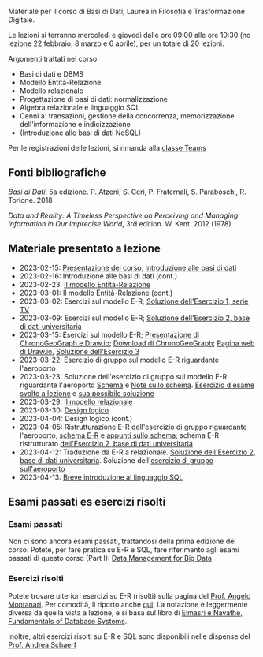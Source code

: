 Materiale per il corso di Basi di Dati, Laurea in Filosofia e Trasformazione Digitale.

Le lezioni si terranno mercoledì e giovedì dalle ore 09:00 alle ore 10:30 (no lezione 22 febbraio, 8 marzo e 6 aprile), per un totale di 20 lezioni.

Argomenti trattati nel corso:
 - Basi di dati e DBMS
 - Modello Entità-Relazione
 - Modello relazionale
 - Progettazione di basi di dati: normalizzazione
 - Algebra relazionale e linguaggio SQL
 - Cenni a: transazioni, gestione della concorrenza, memorizzazione dell'informazione e indicizzazione
 - (Introduzione alle basi di dati NoSQL)
 
 Per le registrazioni delle lezioni, si rimanda alla [classe Teams]( https://teams.microsoft.com/l/channel/19%3aDR6bX1SbV4vSHmwsRGoa5bfkltc87hKzwS_Lg7upfpk1%40thread.tacv2/Generale?groupId=15ef81e6-971e-4207-bb51-a61c12785a63&tenantId=6e6ade15-296c-4224-ac58-1c8ec2fd53a8)
 
## Fonti bibliografiche

_Basi di Dati_, 5a edizione. P. Atzeni, S.
Ceri, P. Fraternali, S. Paraboschi, R. Torlone. 2018

_Data and Reality: A Timeless Perspective
on Perceiving and Managing Information in Our Imprecise
World_, 3rd edition. W. Kent. 2012 (1978)


## Materiale presentato a lezione

- 2023-02-15: [Presentazione del corso](https://github.com/dslab-uniud/teaching/blob/main/courses/Basi%20di%20Dati%20(DIUM)/Basi_di_Dati___0___Informazioni_sul_corso.pdf), [Introduzione alle basi di dati](https://github.com/dslab-uniud/teaching/blob/main/courses/Basi%20di%20Dati%20(DIUM)/Basi_di_Dati___1___Introduction.pdf)
- 2023-02-16: Introduzione alle basi di dati (cont.)
- 2023-02-23: [Il modello Entità-Relazione](https://github.com/dslab-uniud/teaching/blob/main/courses/Basi%20di%20Dati%20(DIUM)/Basi_di_Dati___2___ER_Model.pdf)
- 2023-03-01: Il modello Entità-Relazione (cont.)
- 2023-03-02: Esercizi sul modello E-R; [Soluzione dell'Esercizio 1, serie TV](https://github.com/dslab-uniud/teaching/blob/main/courses/Basi%20di%20Dati%20(DIUM)/esercizio_1.png)
- 2023-03-09: Esercizi sul modello E-R; [Soluzione dell'Esercizio 2, base di dati universitaria](https://github.com/dslab-uniud/teaching/blob/main/courses/Basi%20di%20Dati%20(DIUM)/esercizio_2.jpg)
- 2023-03-15: Esercizi sul modello E-R; [Presentazione di ChronoGeoGraph e Draw.io](https://github.com/dslab-uniud/teaching/blob/main/courses/Basi%20di%20Dati%20(DIUM)/Basi_di_Dati___3___ChronoGeoGraph_e_Draw_io.pdf); [Download di ChronoGeoGraph](https://github.com/dslab-uniud/teaching/blob/main/courses/Data%20Management%20for%20Big%20Data/2021-2022/ChronoGeoGraph_Wrapped.jar); [Pagina web di Draw.io](https://app.diagrams.net/), [Soluzione dell'Esercizio 3](https://github.com/dslab-uniud/teaching/blob/main/courses/Basi%20di%20Dati%20(DIUM)/esercizio_3.png)
- 2023-03-22: Esercizio di gruppo sul modello E-R riguardante l'aeroporto
- 2023-03-23: Soluzione dell'esercizio di gruppo sul modello E-R riguardante l'aeroporto [Schema](https://github.com/dslab-uniud/teaching/blob/main/courses/Basi%20di%20Dati%20(DIUM)/0_ER.png) e [Note sullo schema](https://github.com/dslab-uniud/teaching/blob/main/courses/Basi%20di%20Dati%20(DIUM)/0_ER_appunti.txt). [Esercizio d'esame svolto a lezione](https://github.com/dslab-uniud/teaching/blob/main/courses/Data%20Management%20for%20Big%20Data/2020-2021/test_II.pdf) e [sua possibile soluzione](https://github.com/dslab-uniud/teaching/blob/main/courses/Basi%20di%20Dati%20(DIUM)/soluzione_esercizio_esame.pdf)
- 2023-03-29: [Il modello relazionale](https://github.com/dslab-uniud/teaching/blob/main/courses/Basi%20di%20Dati%20(DIUM)/Basi_di_Dati___4___Relational_model_bis.pdf)
- 2023-03-30: [Design logico](https://github.com/dslab-uniud/teaching/blob/main/courses/Basi%20di%20Dati%20(DIUM)/Basi_di_Dati___5___Logical_design.pdf)
- 2023-04-04: Design logico (cont.)
- 2023-04-05: Ristrutturazione E-R dell'esercizio di gruppo riguardante l'aeroporto, [schema E-R](https://github.com/dslab-uniud/teaching/blob/main/courses/Basi%20di%20Dati%20(DIUM)/1_ER_ristrutturato.png) e [appunti sullo schema](https://github.com/dslab-uniud/teaching/blob/main/courses/Basi%20di%20Dati%20(DIUM)/1_ER_ristrutturato_appunti.txt); schema E-R ristrutturato [dell'Esercizio 2, base di dati universitaria](https://github.com/dslab-uniud/teaching/blob/main/courses/Basi%20di%20Dati%20(DIUM)/esercizio_2_ristrutturato.pdf)
- 2023-04-12: Traduzione da E-R a relazionale. [Soluzione dell'Esercizio 2, base di dati universitaria](https://github.com/dslab-uniud/teaching/blob/main/courses/Basi%20di%20Dati%20(DIUM)/esercizio_2_uni_relazionale.png). Soluzione dell'[esercizio di gruppo sull'aeroporto](https://github.com/dslab-uniud/teaching/blob/main/courses/Basi%20di%20Dati%20(DIUM)/2_schema_logico.txt)
- 2023-04-13: [Breve introduzione al linguaggio SQL](https://github.com/dslab-uniud/teaching/blob/main/courses/Basi%20di%20Dati%20(DIUM)/Basi_di_Dati___8___SQL.pdf)


## Esami passati es esercizi risolti

### Esami passati

Non ci sono ancora esami passati, trattandosi della prima edizione del corso.
Potete, per fare pratica su E-R e SQL, fare riferimento agli esami passati di questo corso (Part I): [Data Management for Big Data](https://github.com/dslab-uniud/teaching/tree/main/courses/Data%20Management%20for%20Big%20Data)

### Esercizi risolti

Potete trovare ulteriori esercizi su E-R (risolti) sulla pagina del [Prof. Angelo Montanari](https://users.dimi.uniud.it/~angelo.montanari/courses.php). 
Per comodità, li riporto anche [qui](https://github.com/dslab-uniud/teaching/blob/main/courses/Basi%20di%20Dati%20(DIUM)/Esercizi_ER.pdf). La notazione è leggermente diversa da quella vista a lezione, e si basa sul libro di [Elmasri e Navathe, Fundamentals of Database Systems](https://docs.ccsu.edu/curriculumsheets/ChadTest.pdf).

Inoltre, altri esercizi risolti su E-R e SQL sono disponibili nelle dispense del [Prof. Andrea Schaerf](https://uniudamce-my.sharepoint.com/personal/andrea_schaerf_uniud_it/_layouts/15/onedrive.aspx?id=%2Fpersonal%2Fandrea%5Fschaerf%5Funiud%5Fit%2FDocuments%2FDispense%2FDispensaBasiDati%2DAA2019%2D20%2Epdf&parent=%2Fpersonal%2Fandrea%5Fschaerf%5Funiud%5Fit%2FDocuments%2FDispense&ga=1)
